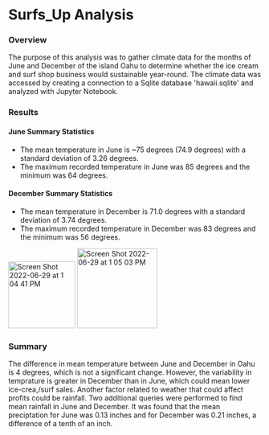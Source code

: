 # Surfs_Up Analysis
### Overview
The purpose of this analysis was to gather climate data for the months of June and December of the island Oahu to determine whether the ice cream and surf shop business would sustainable year-round. 
The climate data was accessed by creating a connection to a Sqlite database 'hawaii.sqlite' and analyzed with Jupyter Notebook.

### Results
#### June Summary Statistics
- The mean temperature in June is ~75 degrees (74.9 degrees) with a standard deviation of 3.26 degrees. 
- The maximum recorded temperature in June was 85 degrees and the minimum was 64 degrees. 

#### December Summary Statistics
- The mean temperature in December is 71.0 degrees with a standard deviation of 3.74 degrees. 
- The maximum recorded temperature in December was 83 degrees and the minimum was 56 degrees.

<img width="133" alt="Screen Shot 2022-06-29 at 1 04 41 PM" src="https://user-images.githubusercontent.com/99444856/176505493-b2b9320b-d39e-4747-822a-b2cecda7d8c6.png"> <img width="159" alt="Screen Shot 2022-06-29 at 1 05 03 PM" src="https://user-images.githubusercontent.com/99444856/176505554-29906959-deee-464a-88d9-091694fbbe91.png">

### Summary
The difference in mean temperature between June and December in Oahu is 4 degrees, which is not a significant change. However, the variability in temprature is greater in December than in June, which could mean lower ice-crea,/surf sales. 
Another factor related to weather that could affect profits could be rainfall. Two additional queries were performed to find mean rainfall in June and December. It was found that the mean preciptation for June was 0.13 inches and for December was 0.21 inches, a difference of a tenth of an inch. 
